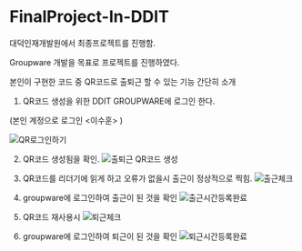 # FinalProject-In-DDIT
대덕인재개발원에서 최종프로젝트를 진행함.

Groupware 개발을 목표로 프로젝트를 진행하였다. 

본인이 구현한 코드 중 QR코드로 출퇴근 할 수 있는 기능 간단히 소개

1. QR코드 생성을 위한 DDIT GROUPWARE에 로그인 한다.

(본인 계정으로 로그인 <이수훈> )

![QR로그인하기](https://user-images.githubusercontent.com/70561355/114825224-e68b2780-9e00-11eb-9eb4-b8bddcb68e55.jpg)

2. QR코드 생성됨을 확인.
![출퇴근 QR코드 생성](https://user-images.githubusercontent.com/70561355/114825257-ef7bf900-9e00-11eb-9a33-554f04d46705.jpg)

3. QR코드를 리더기에 읽게 하고 오류가 없을시 출근이 정상적으로 찍힘.
![출근체크](https://user-images.githubusercontent.com/70561355/114825384-1df9d400-9e01-11eb-9786-9eb9b791ca20.jpg)

4. groupware에 로그인하여 출근이 된 것을 확인
![출근시간등록완료](https://user-images.githubusercontent.com/70561355/114825419-29e59600-9e01-11eb-9dfa-159fd22f0d43.PNG)

5. QR코드 재사용시 
![퇴근체크](https://user-images.githubusercontent.com/70561355/114825469-3bc73900-9e01-11eb-8147-fb8486f91204.jpg)

6. groupware에 로그인하여 퇴근이 된 것을 확인
![퇴근시간등록완료](https://user-images.githubusercontent.com/70561355/114825502-4550a100-9e01-11eb-9b65-105306ff5519.PNG)





